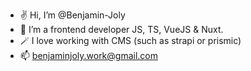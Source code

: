 - ✌️ Hi, I’m @Benjamin-Joly
- 🦖 I’m a frontend developer JS, TS, VueJS & Nuxt.
- 🪄 I love working with CMS (such as strapi or prismic)
- 📫 benjaminjoly.work@gmail.com

<!---
Benjamin-Joly/Benjamin-Joly is a ✨ special ✨ repository because its `README.md` (this file) appears on your GitHub profile.
You can click the Preview link to take a look at your changes.
--->
